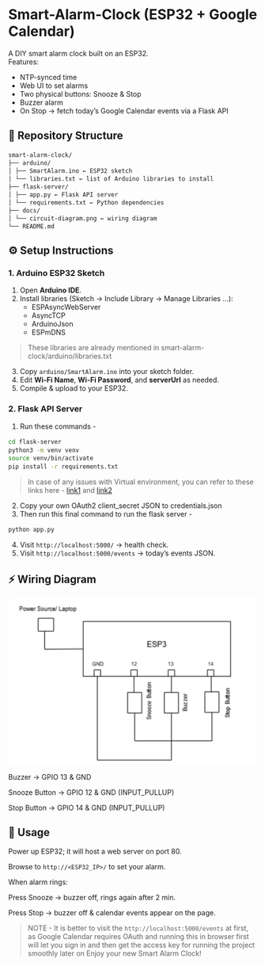 # Smart-Alarm-Clock (ESP32 + Google Calendar)

A DIY smart alarm clock built on an ESP32.  
Features:
- NTP-synced time  
- Web UI to set alarms  
- Two physical buttons: Snooze & Stop  
- Buzzer alarm  
- On Stop → fetch today’s Google Calendar events via a Flask API



## 📂 Repository Structure

```text
smart-alarm-clock/
├── arduino/
│ ├── SmartAlarm.ino ← ESP32 sketch
│ └── libraries.txt ← list of Arduino libraries to install
├── flask-server/
│ ├── app.py ← Flask API server
│ └── requirements.txt ← Python dependencies
├── docs/
│ └── circuit-diagram.png ← wiring diagram
└── README.md
```

## ⚙️ Setup Instructions

### 1. Arduino ESP32 Sketch

1. Open **Arduino IDE**.  
2. Install libraries (Sketch → Include Library → Manage Libraries …):  
   - ESPAsyncWebServer  
   - AsyncTCP  
   - ArduinoJson  
   - ESPmDNS
> These libraries are already mentioned in smart-alarm-clock/arduino/libraries.txt   
3. Copy `arduino/SmartAlarm.ino` into your sketch folder.  
4. Edit **Wi-Fi Name**, **Wi-Fi Password**, and **serverUrl** as needed.  
5. Compile & upload to your ESP32.

### 2. Flask API Server

1. Run these commands - 
```bash
cd flask-server
python3 -m venv venv
source venv/bin/activate
pip install -r requirements.txt
```
> In case of any issues with Virtual environment, you can refer to these links here - [link1](https://www.w3schools.com/python/python_virtualenv.asp) and [link2](https://docs.python.org/3/library/venv.html)
2. Copy your own OAuth2 client_secret JSON to credentials.json
3. Then run this final command to run the flask server - 
```bash
python app.py
```
4. Visit `http://localhost:5000/` → health check.
5. Visit `http://localhost:5000/events` → today’s events JSON.

## ⚡ Wiring Diagram

![Circuit Diagram](docs/circuit-diagram.png)

Buzzer → GPIO 13 & GND

Snooze Button → GPIO 12 & GND (INPUT_PULLUP)

Stop Button → GPIO 14 & GND (INPUT_PULLUP)

## 🎉 Usage

Power up ESP32; it will host a web server on port 80.

Browse to `http://<ESP32_IP>/` to set your alarm.

When alarm rings:

Press Snooze → buzzer off, rings again after 2 min.

Press Stop → buzzer off & calendar events appear on the page.
> NOTE - It is better to visit the `http://localhost:5000/events` at first, as Google Calendar requires OAuth and running this in browser first will let you sign in and then get the access key for running the project smoothly later on
Enjoy your new Smart Alarm Clock!
